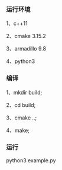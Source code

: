 ### 运行环境
1、c++11  
  
2、cmake 3.15.2  
  
3、armadillo 9.8  
  
4、python3   
  

### 编译  
1、mkdir build;  
  
2、cd build;  
  
3、cmake ..;  
  
4、make;  
  

### 运行
python3 example.py 
